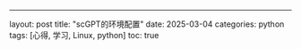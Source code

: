 ---
layout: post
title: "scGPT的环境配置"
date: 2025-03-04
categories: python
tags: [心得, 学习, Linux, python]
toc:  true
